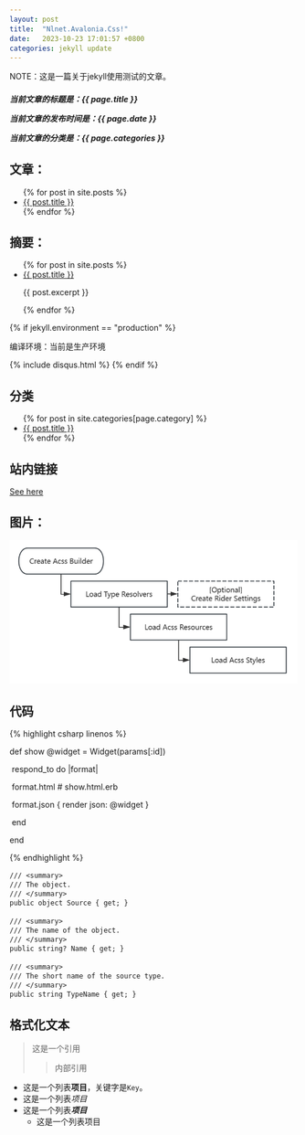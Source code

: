 ```yaml
---
layout: post
title:  "Nlnet.Avalonia.Css!"
date:   2023-10-23 17:01:57 +0800
categories: jekyll update
---
```




NOTE：这是一篇关于jekyll使用测试的文章。



<h5>    
    <p>当前文章的标题是：{{ page.title }}</p>  
    <p>当前文章的发布时间是：{{ page.date }}</p>  
    <p>当前文章的分类是：{{ page.categories }}</p>  
</h5>


## 文章：

<ul>
    {% for post in site.posts %}    
    <li>      
        <a href="{{ post.url }}">{{ post.title }}</a>    
    </li>
    {% endfor %} 
</ul>


## 摘要：

<ul>  
    {% for post in site.posts %}    
    <li>      
        <a href="{{ post.url }}">{{ post.title }}</a>
        <p>{{ post.excerpt }}</p>
    </li>  
    {% endfor %} 
</ul>


<div>
    {% if jekyll.environment == "production" %}  
    <p>编译环境：当前是生产环境</p>
    {% include disqus.html %}
    {% endif %}
</div>



## 分类



<ul>
    {% for post in site.categories[page.category] %}  
    <li> 
        <a href="{{ post.url | absolute_url }}">      
            {{ post.title }}    
        </a> 
    </li> 
    {% endfor %}
</ul>




## 站内链接

[See here](welcome-to-jekyll.html)



## 图片：

![acss process](/docs/assets/acss.process.png)



## 代码

{% highlight csharp linenos %} 

def show  @widget = Widget(params[:id]) 

​    respond_to do |format|    

​        format.html # show.html.erb    

​        format.json { render json: @widget }  

​    end 

end 

{% endhighlight %}



    /// <summary>
    /// The object.
    /// </summary>
    public object Source { get; }
    
    /// <summary>
    /// The name of the object.
    /// </summary>
    public string? Name { get; }
    
    /// <summary>
    /// The short name of the source type.
    /// </summary>
    public string TypeName { get; }





## 格式化文本

> 这是一个引用
>
> > 内部引用





* 这是一个列表**项目**，关键字是`Key`。
* 这是一个列表*项目*
* 这是一个列表***项目***
  * 这是一个列表项目





